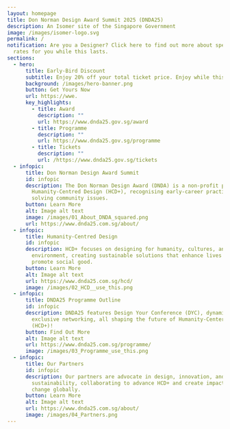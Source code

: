 ```yaml
---
layout: homepage
title: Don Norman Design Award Summit 2025 (DNDA25)
description: An Isomer site of the Singapore Government
image: /images/isomer-logo.svg
permalink: /
notification: Are you a Designer? Click here to find out more about special
  rates for you while this lasts.
sections:
  - hero:
      title: Early-Bird Discount
      subtitle: Enjoy 20% off your total ticket price. Enjoy while this lasts!
      background: /images/hero-banner.png
      button: Get Yours Now
      url: https://wwe.
      key_highlights:
        - title: Award
          description: ""
          url: https://www.dnda25.gov.sg/award
        - title: Programme
          description: ""
          url: https://www.dnda25.gov.sg/programme
        - title: Tickets
          description: ""
          url: /https://www.dnda25.gov.sg/tickets
  - infopic:
      title: Don Norman Design Award Summit
      id: infopic
      description: The Don Norman Design Award (DNDA) is a non-profit promoting
        Humanity-Centred Design (HCD+), recognising early-career practitioners
        solving community issues.
      button: Learn More
      alt: Image alt text
      image: /images/01_About_DNDA_squared.png
      url: https://www.dnda25.com.sg/about/
  - infopic:
      title: Humanity-Centred Design
      id: infopic
      description: HCD+ focuses on designing for humanity, cultures, and the
        environment, creating sustainable solutions that enhance lives and
        promote social good.
      button: Learn More
      alt: Image alt text
      url: https://www.dnda25.com.sg/hcd/
      image: /images/02_HCD__use_this.png
  - infopic:
      title: DNDA25 Programme Outline
      id: infopic
      description: DNDA25 features Design Your Conference (DYC), dynamic panels, and
        exclusive networking, all shaping the future of Humanity-Centered Design
        (HCD+)!
      button: Find Out More
      alt: Image alt text
      url: https://www.dnda25.com.sg/programme/
      image: /images/03_Programme_use_this.png
  - infopic:
      title: Our Partners
      id: infopic
      description: Our partners are advocate in design, innovation, and
        sustainability, collaborating to advance HCD+ and create impactful
        change globally.
      button: Learn More
      alt: Image alt text
      url: https://www.dnda25.com.sg/about/
      image: /images/04_Partners.png
---
```

